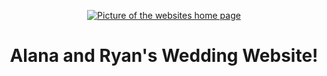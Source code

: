 <p align="center">
  <a href="https://clerkanin.com">
    <img alt="Picture of the websites home page" src="(https://user-images.githubusercontent.com/8742831/74092271-875cb500-4a8f-11ea-8417-6a16c6d31d09.png" />
  </a>
</p>
<h1 align="center">
  Alana and Ryan's Wedding Website!
</h1>
